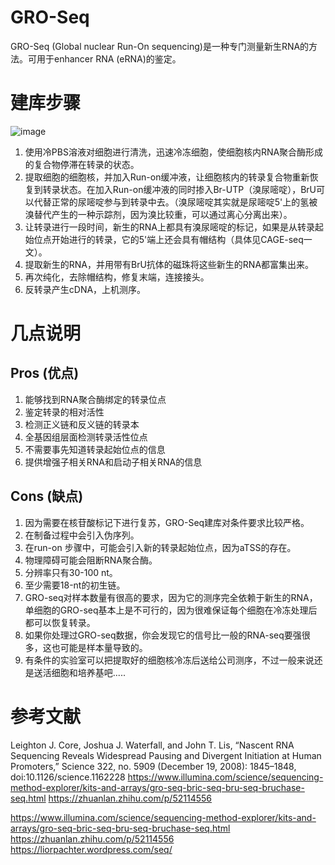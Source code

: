# GRO-Seq
GRO-Seq (Global nuclear Run-On sequencing)是一种专门测量新生RNA的方法。可用于enhancer RNA (eRNA)的鉴定。
# 建库步骤
![image](https://github.com/SitaoZ/Seq-assays/assets/29169319/a5a1f66d-13f8-4bf6-afb7-c83c78969ebd)
1. 使用冷PBS溶液对细胞进行清洗，迅速冷冻细胞，使细胞核内RNA聚合酶形成的复合物停滞在转录的状态。
2. 提取细胞的细胞核，并加入Run-on缓冲液，让细胞核内的转录复合物重新恢复到转录状态。在加入Run-on缓冲液的同时掺入Br-UTP（溴尿嘧啶），BrU可以代替正常的尿嘧啶参与到转录中去。（溴尿嘧啶其实就是尿嘧啶5'上的氢被溴替代产生的一种示踪剂，因为溴比较重，可以通过离心分离出来）。
3. 让转录进行一段时间，新生的RNA上都具有溴尿嘧啶的标记，如果是从转录起始位点开始进行的转录，它的5'端上还会具有帽结构（具体见CAGE-seq一文）。
4. 提取新生的RNA，并用带有BrU抗体的磁珠将这些新生的RNA都富集出来。
5. 再次纯化，去除帽结构，修复末端，连接接头。
6. 反转录产生cDNA，上机测序。
# 几点说明
## Pros (优点)
1. 能够找到RNA聚合酶绑定的转录位点
2. 鉴定转录的相对活性
3. 检测正义链和反义链的转录本
4. 全基因组层面检测转录活性位点
5. 不需要事先知道转录起始位点的信息
6. 提供增强子相关RNA和启动子相关RNA的信息


## Cons (缺点)
1. 因为需要在核苷酸标记下进行复苏，GRO-Seq建库对条件要求比较严格。
2. 在制备过程中会引入伪序列。
3. 在run-on 步骤中，可能会引入新的转录起始位点，因为aTSS的存在。
4. 物理障碍可能会阻断RNA聚合酶。
5. 分辨率只有30-100 nt。
6. 至少需要18-nt的初生链。
7. GRO-seq对样本数量有很高的要求，因为它的测序完全依赖于新生的RNA，单细胞的GRO-seq基本上是不可行的，因为很难保证每个细胞在冷冻处理后都可以恢复转录。
8. 如果你处理过GRO-seq数据，你会发现它的信号比一般的RNA-seq要强很多，这也可能是样本量导致的。
9. 有条件的实验室可以把提取好的细胞核冷冻后送给公司测序，不过一般来说还是送活细胞和培养基吧.....
# 参考文献
Leighton J. Core, Joshua J. Waterfall, and John T. Lis, “Nascent RNA Sequencing Reveals Widespread Pausing and Divergent Initiation at Human Promoters,” Science 322, no. 5909 (December 19, 2008): 1845–1848, doi:10.1126/science.1162228
https://www.illumina.com/science/sequencing-method-explorer/kits-and-arrays/gro-seq-bric-seq-bru-seq-bruchase-seq.html
https://zhuanlan.zhihu.com/p/52114556
        
        
        
        
        
        
        
        
        
        
        
        
        
        
        
        
        
        
        
        
        
        
        
        
        
https://www.illumina.com/science/sequencing-method-explorer/kits-and-arrays/gro-seq-bric-seq-bru-seq-bruchase-seq.html
https://zhuanlan.zhihu.com/p/52114556
https://liorpachter.wordpress.com/seq/
        
        
        
        
        
